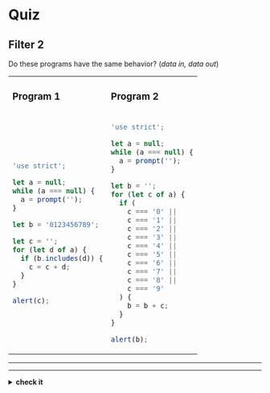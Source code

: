 # Quiz


## Filter 2

Do these programs have the same behavior? (_data in, data out_)

<table>
<tr>
<td>

### Program 1

</td>
<td>

### Program 2

</td>
</tr>
<tr>
<td>

```js
'use strict';

let a = null;
while (a === null) {
  a = prompt('');
}

let b = '0123456789';

let c = '';
for (let d of a) {
  if (b.includes(d)) {
    c = c + d;
  }
}

alert(c);
```

</td>
<td>

```js
'use strict';

let a = null;
while (a === null) {
  a = prompt('');
}

let b = '';
for (let c of a) {
  if (
    c === '0' ||
    c === '1' ||
    c === '2' ||
    c === '3' ||
    c === '4' ||
    c === '5' ||
    c === '6' ||
    c === '7' ||
    c === '8' ||
    c === '9'
  ) {
    b = b + c;
  }
}

alert(b);
```

</td>
</tr>
</table>

---

---

<details>
<summary><strong>check it</strong></summary>
<br>

✔ Yup!

</details>
